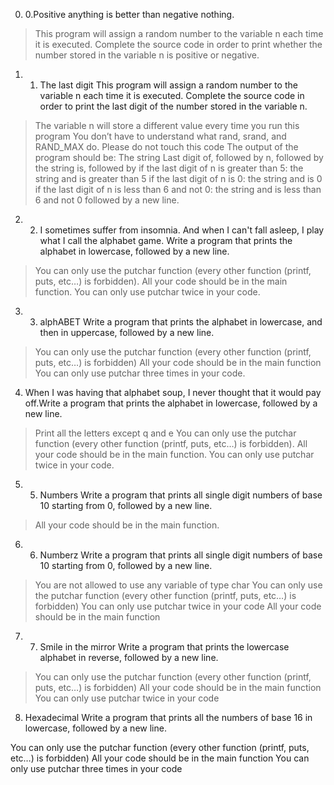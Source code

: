 0. 0.Positive anything is better than negative nothing.
>This program will assign a random number to the variable n each time it is executed. Complete the source code in order to print whether the number stored in the variable n is positive or negative.

1. 1. The last digit This program will assign a random number to the variable n each time it is executed. Complete the source code in order to print the last digit of the number stored in the variable n.
>The variable n will store a different value every time you run this program
>You don’t have to understand what rand, srand, and RAND_MAX do. Please do not touch this code
>The output of the program should be:
>The string Last digit of, followed by
n, followed by
the string is, followed by
>if the last digit of n is greater than 5: the string and is greater than 5
>if the last digit of n is 0: the string and is 0
>if the last digit of n is less than 6 and not 0: the string and is less than 6 and not 0
followed by a new line.

2. 2. I sometimes suffer from insomnia. And when I can't fall asleep, I play what I call the alphabet game.
Write a program that prints the alphabet in lowercase, followed by a new line.
>You can only use the putchar function (every other function (printf, puts, etc…) is forbidden).
>All your code should be in the main function.
>You can only use putchar twice in your code.

3. 3. alphABET Write a program that prints the alphabet in lowercase, and then in uppercase, followed by a new line.
>You can only use the putchar function (every other function (printf, puts, etc…) is forbidden)
>All your code should be in the main function
>You can only use putchar three times in your code.

4. When I was having that alphabet soup, I never thought that it would pay off.Write a program that prints the alphabet in lowercase, followed by a new line.
>Print all the letters except q and e
>You can only use the putchar function (every other function (printf, puts, etc…) is forbidden).
>All your code should be in the main function.
>You can only use putchar twice in your code.

5. 5. Numbers Write a program that prints all single digit numbers of base 10 starting from 0, followed by a new line.
>All your code should be in the main function.

6. 6. Numberz Write a program that prints all single digit numbers of base 10 starting from 0, followed by a new line.
>You are not allowed to use any variable of type char
>You can only use the putchar function (every other function (printf, puts, etc…) is forbidden)
>You can only use putchar twice in your code
>All your code should be in the main function

7. 7. Smile in the mirror Write a program that prints the lowercase alphabet in reverse, followed by a new line.
>You can only use the putchar function (every other function (printf, puts, etc…) is forbidden)
>All your code should be in the main function
>You can only use putchar twice in your code

8. Hexadecimal Write a program that prints all the numbers of base 16 in lowercase, followed by a new line.

You can only use the putchar function (every other function (printf, puts, etc…) is forbidden)
All your code should be in the main function
You can only use putchar three times in your code
